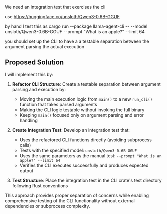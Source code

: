 We need an integration test that exercises the cli

use https://huggingface.co/unsloth/Qwen3-0.6B-GGUF

by hand I test this as cargo run --package llama-agent-cli -- --model unsloth/Qwen3-0.6B-GGUF   --prompt "What is an apple?" --limit 64

you should set up the CLI to have a a testable separation between the argument parsing the actual execution

## Proposed Solution

I will implement this by:

1. **Refactor CLI Structure**: Create a testable separation between argument parsing and execution by:
   - Moving the main execution logic from `main()` to a new `run_cli()` function that takes parsed arguments
   - Making the CLI logic testable without invoking the full binary
   - Keeping `main()` focused only on argument parsing and error handling

2. **Create Integration Test**: Develop an integration test that:
   - Uses the refactored CLI functions directly (avoiding subprocess calls)
   - Tests with the specified model: `unsloth/Qwen3-0.6B-GGUF`  
   - Uses the same parameters as the manual test: `--prompt "What is an apple?" --limit 64`
   - Verifies the CLI executes successfully and produces expected output

3. **Test Structure**: Place the integration test in the CLI crate's test directory following Rust conventions

This approach provides proper separation of concerns while enabling comprehensive testing of the CLI functionality without external dependencies or subprocess complexity.